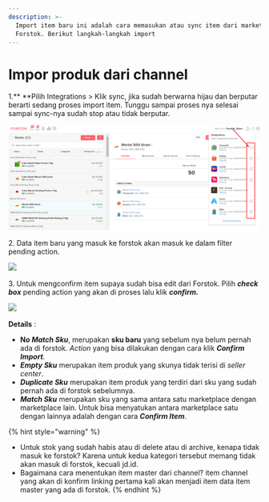 ```yaml
---
description: >-
  Import item baru ini adalah cara memasukan atau sync item dari marketplace ke
  Forstok. Berikut langkah-langkah import
---
```


# Impor produk dari channel

1.** **Pilih Integrations > Klik sync, jika sudah berwarna hijau dan berputar berarti sedang proses import item.  Tunggu sampai proses nya selesai sampai sync-nya sudah stop atau tidak berputar.

![](<../../.gitbook/assets/image (269).png>)

2\. Data item baru yang masuk ke forstok akan masuk ke dalam filter pending action.&#x20;

![](https://s3.amazonaws.com/cdn.freshdesk.com/data/helpdesk/attachments/production/48062606609/original/6k3VYAG1dnSDNDNd2uTVSGeADp7vL5mqPQ.png?1601871664)

3\. Untuk mengconfirm item supaya sudah bisa edit dari Forstok. Pilih _**check box**_ pending action yang akan di proses lalu klik _**confirm.**_

![](https://s3.amazonaws.com/cdn.freshdesk.com/data/helpdesk/attachments/production/48062606695/original/6QyB\_0vG-xaoRijYeuKUO1\_XKK0o3\_VgEQ.png?1601871849)

**Details** :&#x20;

* **N**_**o Match Sku**_, merupakan **sku baru** yang sebelum nya belum pernah ada di forstok. _Action_ yang bisa dilakukan dengan cara klik _**Confirm Import**_.&#x20;
* _**Empty Sku**_ merupakan item produk yang skunya tidak terisi di _seller center_.
* _**Duplicate Sku**_ merupakan item produk yang terdiri dari sku yang sudah pernah ada di forstok sebelumnya.&#x20;
* _**Match Sku**_ merupakan sku yang sama antara satu marketplace dengan marketplace lain. Untuk bisa menyatukan antara marketplace satu dengan lainnya adalah dengan cara _**Confirm Item**_.

{% hint style="warning" %}
* Untuk stok yang sudah habis atau di delete atau di archive, kenapa tidak masuk ke forstok? Karena untuk kedua kategori tersebut memang tidak akan masuk di forstok, kecuali jd.id.&#x20;
* Bagaimana cara menentukan item master dari channel? item channel yang akan di konfirm linking pertama kali akan menjadi item data item master yang ada di forstok.
{% endhint %}



